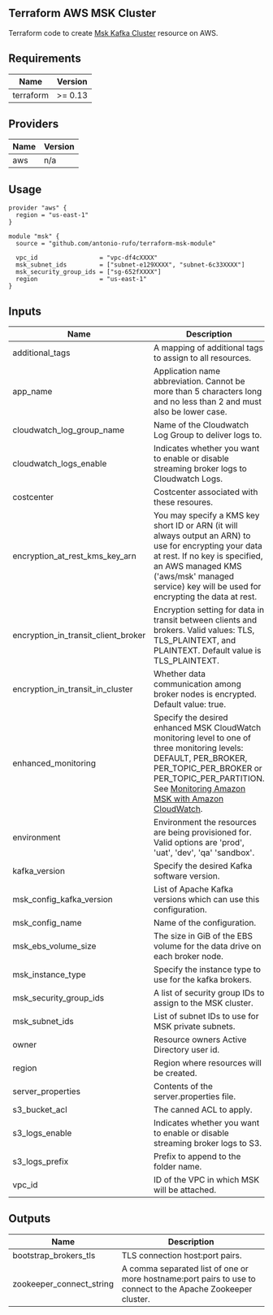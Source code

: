 ## Terraform AWS MSK Cluster

Terraform code to create [Msk Kafka Cluster](https://aws.amazon.com/msk/) resource on AWS.

## Requirements

| Name      | Version |
| --------- | ------- |
| terraform | >= 0.13 |

## Providers

| Name | Version |
| ---- | ------- |
| aws  | n/a     |

## Usage

```hcl
provider "aws" {
  region = "us-east-1"
}

module "msk" {
  source = "github.com/antonio-rufo/terraform-msk-module"

  vpc_id                 = "vpc-df4cXXXX"
  msk_subnet_ids         = ["subnet-e129XXXX", "subnet-6c33XXXX"]
  msk_security_group_ids = ["sg-652fXXXX"]
  region                 = "us-east-1"
}
```

## Inputs

| Name | Description | Type | Default | Required |
|------|-------------|------|---------|:--------:|
| additional_tags | A mapping of additional tags to assign to all resources. | `map(string)` | `{}` | no |
| app_name | Application name abbreviation. Cannot be more than 5 characters long and no less than 2 and must also be lower case. | `string` | `"app"` | no |
| cloudwatch\_log\_group\_name | Name of the Cloudwatch Log Group to deliver logs to. | `string` | `""` | no |
| cloudwatch\_logs\_enable | Indicates whether you want to enable or disable streaming broker logs to Cloudwatch Logs. | `bool` | `true` | no |
| costcenter | Costcenter associated with these resoures. | `string` | `cc` | no |
| encryption\_at\_rest\_kms\_key\_arn | You may specify a KMS key short ID or ARN (it will always output an ARN) to use for encrypting your data at rest. If no key is specified, an AWS managed KMS ('aws/msk' managed service) key will be used for encrypting the data at rest. | `string` | `""` | no |
| encryption\_in\_transit\_client\_broker | Encryption setting for data in transit between clients and brokers. Valid values: TLS, TLS\_PLAINTEXT, and PLAINTEXT. Default value is TLS\_PLAINTEXT. | `string` | `"TLS"` | no |
| encryption\_in\_transit\_in\_cluster | Whether data communication among broker nodes is encrypted. Default value: true. | `bool` | `true` | no |
| enhanced\_monitoring | Specify the desired enhanced MSK CloudWatch monitoring level to one of three monitoring levels: DEFAULT, PER\_BROKER, PER\_TOPIC\_PER\_BROKER or PER\_TOPIC\_PER\_PARTITION. See [Monitoring Amazon MSK with Amazon CloudWatch](https://docs.aws.amazon.com/msk/latest/developerguide/monitoring.html). | `string` | `"PER_BROKER"` | no |
| environment | Environment the resources are being provisioned for. Valid options are 'prod', 'uat', 'dev', 'qa' 'sandbox'. | `string` | `"dev"` | no |
| kafka\_version | Specify the desired Kafka software version. | `string` | `"2.6.1"` | no |
| msk\_config\_kafka\_version | List of Apache Kafka versions which can use this configuration. | `list(string)` | `["2.6.1"]` | no |
| msk\_config\_name | Name of the configuration. | `string` | `"SG"` | no |
| msk\_ebs\_volume\_size | The size in GiB of the EBS volume for the data drive on each broker node. | `number` | `100` | no |
| msk\_instance\_type | Specify the instance type to use for the kafka brokers. | `string` | `"kafka.m5.large"` | no |
| msk\_security\_group\_ids | A list of security group IDs to assign to the MSK cluster. | `list(string)` | n/a | yes |
| msk\_subnet\_ids | List of subnet IDs to use for MSK private subnets. | `list(string)` | n/a | yes |
| owner | Resource owners Active Directory user id. | `string` | `"owner"` | no |
| region | Region where resources will be created. | `string` | `"us-east-1"` | no |
| server\_properties | Contents of the server.properties file. | `string` | `""` | no |
| s3\_bucket\_acl | The canned ACL to apply. | `string` | `"private"` | no |
| s3\_logs\_enable | Indicates whether you want to enable or disable streaming broker logs to S3. | `bool` | `true` | no |
| s3\_logs\_prefix | Prefix to append to the folder name. | `string` | `"msk/2021"` | no |
| vpc\_id | ID of the VPC in which MSK will be attached. | `string` | n/a | yes |

## Outputs

| Name | Description |
|------|-------------|
| bootstrap\_brokers\_tls | TLS connection host:port pairs. |
| zookeeper\_connect\_string | A comma separated list of one or more hostname:port pairs to use to connect to the Apache Zookeeper cluster. |
